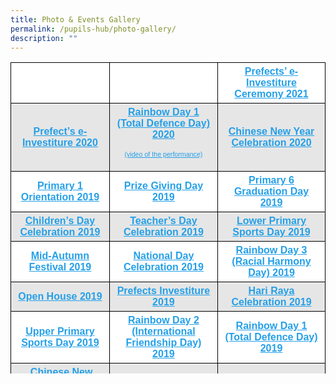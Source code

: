 ```yaml
---
title: Photo & Events Gallery
permalink: /pupils-hub/photo-gallery/
description: ""
---
```

<table border="0" style="box-sizing: inherit; border-collapse: collapse; border-spacing: 0px; max-width: 100%; color: rgb(34, 34, 34); font-family: &quot;Source Sans Pro&quot;, sans-serif; font-size: 16px; font-style: normal; font-variant-ligatures: normal; font-variant-caps: normal; font-weight: 400; letter-spacing: normal; orphans: 2; text-align: start; text-transform: none; white-space: normal; widows: 2; word-spacing: 0px; -webkit-text-stroke-width: 0px; background-color: rgb(255, 255, 255); text-decoration-thickness: initial; text-decoration-style: initial; text-decoration-color: initial; width: 799px; height: 498px;"><tbody style="box-sizing: inherit;"><tr style="box-sizing: inherit; background: rgb(255, 255, 255);"><td style="box-sizing: inherit; padding: 5px 10px; border: 1px solid rgb(0, 0, 0); width: 247px; text-align: center;"><strong style="box-sizing: inherit; font-weight: bold;">&nbsp;</strong></td><td style="box-sizing: inherit; padding: 5px 10px; border: 1px solid rgb(0, 0, 0); width: 267px; text-align: center;"><strong style="box-sizing: inherit; font-weight: bold;"><b style="box-sizing: inherit; font-weight: bold;">&nbsp;</b></strong></td><td style="box-sizing: inherit; padding: 5px 10px; border: 1px solid rgb(0, 0, 0); width: 263px; text-align: center;"><strong style="box-sizing: inherit; font-weight: bold;"><b style="box-sizing: inherit; font-weight: bold;"><a href="https://youtu.be/mA7TnK2MSSs" target="_blank" rel="noopener noreferrer" style="box-sizing: inherit; background-color: transparent; transition: all 0.25s ease-in-out 0s; text-decoration: underline; color: rgb(37, 160, 232);">Prefects’ e-Investiture Ceremony 2021</a><br style="box-sizing: inherit;"></b></strong></td></tr><tr style="box-sizing: inherit; background: rgb(230, 230, 230);"><td valign="center" height="21" style="box-sizing: inherit; padding: 5px 10px; border: 1px solid rgb(0, 0, 0); height: 21px; width: 247px; text-align: center;"><strong style="box-sizing: inherit; font-weight: bold;"><a href="https://www.youtube.com/watch?v=AUzKmqPVeA4" data-wplink-edit="true" style="box-sizing: inherit; background-color: transparent; transition: all 0.25s ease-in-out 0s; text-decoration: underline; color: rgb(37, 160, 232);">Prefect’s e-Investiture 2020</a></strong></td><td style="box-sizing: inherit; padding: 5px 10px; border: 1px solid rgb(0, 0, 0); height: 21px; width: 267px; text-align: center;"><strong style="box-sizing: inherit; font-weight: bold;"><a href="https://photos.app.goo.gl/DzYha47DnouMP4TP8" target="_blank" rel="noopener noreferrer" style="box-sizing: inherit; background-color: transparent; transition: all 0.25s ease-in-out 0s; text-decoration: underline; color: rgb(37, 160, 232);"><b style="box-sizing: inherit; font-weight: bold;">Rainbow Day 1 (Total Defence Day) 2020</b></a></strong><p style="box-sizing: inherit; font-size: 1em;"></p><p style="box-sizing: inherit; font-size: 1em;"><a href="https://youtu.be/DtWGrG3ohng" target="_blank" rel="noopener noreferrer" style="box-sizing: inherit; background-color: transparent; transition: all 0.25s ease-in-out 0s; text-decoration: underline; color: rgb(37, 160, 232);"><span style="box-sizing: inherit; font-size: 8pt;">(video of the performance)</span></a></p></td><td style="box-sizing: inherit; padding: 5px 10px; border: 1px solid rgb(0, 0, 0); height: 21px; width: 263px; text-align: center;"><a href="https://photos.app.goo.gl/eSLXhm4cwf4iaZUcA" target="_blank" rel="noopener noreferrer" style="box-sizing: inherit; background-color: transparent; transition: all 0.25s ease-in-out 0s; text-decoration: underline; color: rgb(37, 160, 232);"><strong style="box-sizing: inherit; font-weight: bold;"><b style="box-sizing: inherit; font-weight: bold;">Chinese New Year Celebration 2020</b></strong></a></td></tr><tr style="box-sizing: inherit; background: rgb(255, 255, 255);"><td valign="center" height="21" style="box-sizing: inherit; padding: 5px 10px; border: 1px solid rgb(0, 0, 0); height: 21px; width: 247px; text-align: center;"><strong style="box-sizing: inherit; font-weight: bold;"><b style="box-sizing: inherit; font-weight: bold;"><a href="https://photos.app.goo.gl/GSR9ejt5soopDyhz9" target="_blank" rel="noopener noreferrer" style="box-sizing: inherit; background-color: transparent; transition: all 0.25s ease-in-out 0s; text-decoration: underline; color: rgb(37, 160, 232);">Primary 1 Orientation 2019</a></b></strong></td><td style="box-sizing: inherit; padding: 5px 10px; border: 1px solid rgb(0, 0, 0); height: 21px; width: 267px; text-align: center;"><strong style="box-sizing: inherit; font-weight: bold;"><a href="https://photos.app.goo.gl/tEzBDjTJU1nKFfRD8" target="_blank" rel="noopener noreferrer" style="box-sizing: inherit; background-color: transparent; transition: all 0.25s ease-in-out 0s; text-decoration: underline; color: rgb(37, 160, 232);">Prize Giving Day 2019</a></strong></td><td style="box-sizing: inherit; padding: 5px 10px; border: 1px solid rgb(0, 0, 0); height: 21px; width: 263px; text-align: center;"><strong style="box-sizing: inherit; font-weight: bold;"><b style="box-sizing: inherit; font-weight: bold;"><a href="https://photos.app.goo.gl/4aRaKLekAuRc6WkZ8" target="_blank" rel="noopener noreferrer" style="box-sizing: inherit; background-color: transparent; transition: all 0.25s ease-in-out 0s; text-decoration: underline; color: rgb(37, 160, 232);">Primary 6 Graduation Day 2019</a></b></strong></td></tr><tr style="box-sizing: inherit; background: rgb(230, 230, 230);"><td valign="center" height="21" style="box-sizing: inherit; padding: 5px 10px; border: 1px solid rgb(0, 0, 0); height: 21px; width: 247px; text-align: center;"><a href="https://photos.app.goo.gl/v4vemNkyjkzczisr7" target="_blank" rel="noopener noreferrer" style="box-sizing: inherit; background-color: transparent; transition: all 0.25s ease-in-out 0s; text-decoration: underline; color: rgb(37, 160, 232);"><strong style="box-sizing: inherit; font-weight: bold;">Children’s Day Celebration 2019</strong></a></td><td style="box-sizing: inherit; padding: 5px 10px; border: 1px solid rgb(0, 0, 0); height: 21px; width: 267px; text-align: center;"><a href="https://photos.app.goo.gl/VSs5KoNvSsXBWpz89" target="_blank" rel="noopener noreferrer" style="box-sizing: inherit; background-color: transparent; transition: all 0.25s ease-in-out 0s; text-decoration: underline; color: rgb(37, 160, 232);"><strong style="box-sizing: inherit; font-weight: bold;">Teacher’s Day Celebration 2019</strong></a></td><td style="box-sizing: inherit; padding: 5px 10px; border: 1px solid rgb(0, 0, 0); height: 21px; width: 263px; text-align: center;"><a href="https://photos.app.goo.gl/4mdzC2CnekqysWL5A" target="_blank" rel="noopener noreferrer" style="box-sizing: inherit; background-color: transparent; transition: all 0.25s ease-in-out 0s; text-decoration: underline; color: rgb(37, 160, 232);"><strong style="box-sizing: inherit; font-weight: bold;"><b style="box-sizing: inherit; font-weight: bold;">Lower Primary Sports Day 2019</b></strong></a></td></tr><tr style="box-sizing: inherit; background: rgb(255, 255, 255);"><td valign="center" height="21" style="box-sizing: inherit; padding: 5px 10px; border: 1px solid rgb(0, 0, 0); height: 21px; width: 247px; text-align: center;"><a href="https://photos.app.goo.gl/PPUPH4ozwEXFSFucA" target="_blank" rel="noopener noreferrer" style="box-sizing: inherit; background-color: transparent; transition: all 0.25s ease-in-out 0s; text-decoration: underline; color: rgb(37, 160, 232);"><strong style="box-sizing: inherit; font-weight: bold;"><b style="box-sizing: inherit; font-weight: bold;">Mid-Autumn Festival 2019</b></strong></a></td><td style="box-sizing: inherit; padding: 5px 10px; border: 1px solid rgb(0, 0, 0); height: 21px; width: 267px; text-align: center;"><strong style="box-sizing: inherit; font-weight: bold;"><a href="https://photos.app.goo.gl/k65iKEh8B4R2GqUe9" target="_blank" rel="noopener noreferrer" style="box-sizing: inherit; background-color: transparent; transition: all 0.25s ease-in-out 0s; text-decoration: underline; color: rgb(37, 160, 232);"><b style="box-sizing: inherit; font-weight: bold;">National Day Celebration 2019</b></a></strong></td><td style="box-sizing: inherit; padding: 5px 10px; border: 1px solid rgb(0, 0, 0); height: 21px; width: 263px; text-align: center;"><strong style="box-sizing: inherit; font-weight: bold;"><b style="box-sizing: inherit; font-weight: bold;"><a href="https://photos.app.goo.gl/i1S7dX96kqgnrmHG7" target="_blank" rel="noopener noreferrer" style="box-sizing: inherit; background-color: transparent; transition: all 0.25s ease-in-out 0s; text-decoration: underline; color: rgb(37, 160, 232);">Rainbow Day 3 (Racial Harmony Day) 2019</a></b></strong></td></tr><tr style="box-sizing: inherit; background: rgb(230, 230, 230);"><td valign="center" height="21" style="box-sizing: inherit; padding: 5px 10px; border: 1px solid rgb(0, 0, 0); height: 21px; width: 247px; text-align: center;"><strong style="box-sizing: inherit; font-weight: bold;"><b style="box-sizing: inherit; font-weight: bold;"><a href="https://photos.app.goo.gl/XYiutEvCEjXBV3UXA" target="_blank" rel="noopener noreferrer" style="box-sizing: inherit; background-color: transparent; transition: all 0.25s ease-in-out 0s; text-decoration: underline; color: rgb(37, 160, 232);">Open House 2019</a></b></strong></td><td style="box-sizing: inherit; padding: 5px 10px; border: 1px solid rgb(0, 0, 0); height: 21px; width: 267px; text-align: center;"><a href="https://photos.app.goo.gl/NqMGBpKx5BMqAV1U9" target="_blank" rel="noopener noreferrer" style="box-sizing: inherit; background-color: transparent; transition: all 0.25s ease-in-out 0s; text-decoration: underline; color: rgb(37, 160, 232);"><strong style="box-sizing: inherit; font-weight: bold;">Prefects Investiture 2019</strong></a></td><td style="box-sizing: inherit; padding: 5px 10px; border: 1px solid rgb(0, 0, 0); height: 21px; width: 263px; text-align: center;"><strong style="box-sizing: inherit; font-weight: bold;"><b style="box-sizing: inherit; font-weight: bold;"><a href="https://photos.app.goo.gl/5g3apHZ9Ejgg7cJt5" target="_blank" rel="noopener noreferrer" style="box-sizing: inherit; background-color: transparent; transition: all 0.25s ease-in-out 0s; text-decoration: underline; color: rgb(37, 160, 232);">Hari Raya Celebration 2019</a></b></strong></td></tr><tr style="box-sizing: inherit; background: rgb(255, 255, 255);"><td valign="center" height="21" style="box-sizing: inherit; padding: 5px 10px; border: 1px solid rgb(0, 0, 0); height: 21px; width: 247px; text-align: center;"><strong style="box-sizing: inherit; font-weight: bold;"><a href="https://photos.app.goo.gl/6xGJr3FeHsxyjY5YA" target="_blank" rel="noopener noreferrer" style="box-sizing: inherit; background-color: transparent; transition: all 0.25s ease-in-out 0s; text-decoration: underline; color: rgb(37, 160, 232);">Upper Primary Sports Day 2019</a></strong></td><td style="box-sizing: inherit; padding: 5px 10px; border: 1px solid rgb(0, 0, 0); height: 21px; width: 267px; text-align: center;"><strong style="box-sizing: inherit; font-weight: bold;"><a href="https://photos.app.goo.gl/U9aKCqgtqT78WJFq9" target="_blank" rel="noopener noreferrer" style="box-sizing: inherit; background-color: transparent; transition: all 0.25s ease-in-out 0s; text-decoration: underline; color: rgb(37, 160, 232);">Rainbow Day 2 (International Friendship Day) 2019</a></strong></td><td style="box-sizing: inherit; padding: 5px 10px; border: 1px solid rgb(0, 0, 0); height: 21px; width: 263px; text-align: center;"><a href="https://photos.app.goo.gl/6cbU7ZeHQ82jWXJo6" target="_blank" rel="noopener noreferrer" style="box-sizing: inherit; background-color: transparent; transition: all 0.25s ease-in-out 0s; text-decoration: underline; color: rgb(37, 160, 232);"><strong style="box-sizing: inherit; font-weight: bold;"><b style="box-sizing: inherit; font-weight: bold;">Rainbow Day 1 (Total Defence Day) 2019</b></strong></a></td></tr><tr style="box-sizing: inherit; background: rgb(230, 230, 230);"><td valign="center" height="21" style="box-sizing: inherit; padding: 5px 10px; border: 1px solid rgb(0, 0, 0); height: 21px; width: 247px; text-align: center;"><strong style="box-sizing: inherit; font-weight: bold;"><b style="box-sizing: inherit; font-weight: bold;">&nbsp;<a href="https://photos.app.goo.gl/ZbCJwG4Bgr1np2iQ8" target="_blank" rel="noopener noreferrer" style="box-sizing: inherit; background-color: transparent; transition: all 0.25s ease-in-out 0s; text-decoration: underline; color: rgb(37, 160, 232);">Chinese New Year Celebration 2019</a></b></strong></td><td style="box-sizing: inherit; padding: 5px 10px; border: 1px solid rgb(0, 0, 0); height: 21px; width: 267px; text-align: center;"><strong style="box-sizing: inherit; font-weight: bold;"><a href="https://photos.app.goo.gl/QaEmhWdqRQPDLhQb6" target="_blank" rel="noopener noreferrer" style="box-sizing: inherit; background-color: transparent; transition: all 0.25s ease-in-out 0s; text-decoration: underline; color: rgb(37, 160, 232);">Endeavour Celebrates 2018</a></strong></td><td style="box-sizing: inherit; padding: 5px 10px; border: 1px solid rgb(0, 0, 0); height: 21px; width: 263px; text-align: center;"><strong style="box-sizing: inherit; font-weight: bold;"><b style="box-sizing: inherit; font-weight: bold;"><a href="https://photos.app.goo.gl/4RsKMqxqLGCt5XdG6" target="_blank" rel="noopener noreferrer" style="box-sizing: inherit; background-color: transparent; transition: all 0.25s ease-in-out 0s; text-decoration: underline; color: rgb(37, 160, 232);">Primary 1 Orientation 2018</a></b></strong></td></tr><tr style="box-sizing: inherit; background: rgb(255, 255, 255);"><td valign="center" height="21" style="box-sizing: inherit; padding: 5px 10px; border: 1px solid rgb(0, 0, 0); height: 21px; width: 247px; text-align: center;"><a href="https://photos.app.goo.gl/68f7ntFi2Nc3YxF79" target="_blank" rel="noopener noreferrer" style="box-sizing: inherit; background-color: transparent; transition: all 0.25s ease-in-out 0s; text-decoration: underline; color: rgb(37, 160, 232);"><strong style="box-sizing: inherit; font-weight: bold;">Prize Giving Day 2018</strong></a></td><td style="box-sizing: inherit; padding: 5px 10px; border: 1px solid rgb(0, 0, 0); height: 21px; width: 267px; text-align: center;"><a href="https://photos.app.goo.gl/7sDtqA4VTdPVnboC8" target="_blank" rel="noopener noreferrer" style="box-sizing: inherit; background-color: transparent; transition: all 0.25s ease-in-out 0s; text-decoration: underline; color: rgb(37, 160, 232);"><strong style="box-sizing: inherit; font-weight: bold;">Primary 6 Graduation Day 2018</strong></a></td><td style="box-sizing: inherit; padding: 5px 10px; border: 1px solid rgb(0, 0, 0); height: 21px; width: 263px; text-align: center;"><a href="https://photos.app.goo.gl/myuu4tCwwwoMtzkq8" target="_blank" rel="noopener noreferrer" style="box-sizing: inherit; background-color: transparent; transition: all 0.25s ease-in-out 0s; text-decoration: underline; color: rgb(37, 160, 232);"><strong style="box-sizing: inherit; font-weight: bold;">Children’s Day Celebration 2018</strong></a><b style="box-sizing: inherit; font-weight: bold;"></b></td></tr><tr style="box-sizing: inherit; background: rgb(230, 230, 230);"><td valign="center" height="21" style="box-sizing: inherit; padding: 5px 10px; border: 1px solid rgb(0, 0, 0); height: 21px; width: 247px; text-align: center;"><a href="https://photos.app.goo.gl/se1K35LWD3S2gbrP7" target="_blank" rel="noopener noreferrer" style="box-sizing: inherit; background-color: transparent; transition: all 0.25s ease-in-out 0s; text-decoration: underline; color: rgb(37, 160, 232);"><strong style="box-sizing: inherit; font-weight: bold;">Teacher’s Day Celebration 2018</strong></a></td><td style="box-sizing: inherit; padding: 5px 10px; border: 1px solid rgb(0, 0, 0); height: 21px; width: 267px; text-align: center;"><a href="https://photos.app.goo.gl/52b2YTK2aspcWMYS9" target="_blank" rel="noopener noreferrer" style="box-sizing: inherit; background-color: transparent; transition: all 0.25s ease-in-out 0s; text-decoration: underline; color: rgb(37, 160, 232);"><strong style="box-sizing: inherit; font-weight: bold;"><b style="box-sizing: inherit; font-weight: bold;">Lower Primary Sports Day 2018</b></strong></a></td><td style="box-sizing: inherit; padding: 5px 10px; border: 1px solid rgb(0, 0, 0); height: 21px; width: 263px; text-align: center;"><a href="https://photos.app.goo.gl/x3AKVCWJEXFf75ycA" target="_blank" rel="noopener noreferrer" style="box-sizing: inherit; background-color: transparent; transition: all 0.25s ease-in-out 0s; text-decoration: underline; color: rgb(37, 160, 232);"><strong style="box-sizing: inherit; font-weight: bold;"><b style="box-sizing: inherit; font-weight: bold;">National Day Celebration 2018</b></strong></a></td></tr><tr style="box-sizing: inherit; background: rgb(255, 255, 255);"><td valign="center" height="21" style="box-sizing: inherit; padding: 5px 10px; border: 1px solid rgb(0, 0, 0); height: 21px; width: 247px; text-align: center;"><strong style="box-sizing: inherit; font-weight: bold;"><a href="https://photos.app.goo.gl/J1FtsUGrgMAVjqQ4A" target="_blank" rel="noopener noreferrer" style="box-sizing: inherit; background-color: transparent; transition: all 0.25s ease-in-out 0s; text-decoration: underline; color: rgb(37, 160, 232);">Rainbow Day 3 (Racial Harmony Day) 2018</a></strong></td><td style="box-sizing: inherit; padding: 5px 10px; border: 1px solid rgb(0, 0, 0); height: 21px; width: 267px; text-align: center;"><a href="https://photos.app.goo.gl/LuZH7zZYeFxk1NWW6" target="_blank" rel="noopener noreferrer" style="box-sizing: inherit; background-color: transparent; transition: all 0.25s ease-in-out 0s; text-decoration: underline; color: rgb(37, 160, 232);"><strong style="box-sizing: inherit; font-weight: bold;"><b style="box-sizing: inherit; font-weight: bold;">EDP 10th Anniversary Homecoming 2018</b></strong></a></td><td style="box-sizing: inherit; padding: 5px 10px; border: 1px solid rgb(0, 0, 0); height: 21px; width: 263px; text-align: center;"><strong style="box-sizing: inherit; font-weight: bold;"><b style="box-sizing: inherit; font-weight: bold;"><a href="https://photos.app.goo.gl/Mc4zncnDQStZCKon8" target="_blank" rel="noopener noreferrer" style="box-sizing: inherit; background-color: transparent; transition: all 0.25s ease-in-out 0s; text-decoration: underline; color: rgb(37, 160, 232);">Open House 2018</a></b></strong></td></tr><tr style="box-sizing: inherit; background: rgb(230, 230, 230);"><td valign="center" height="21" style="box-sizing: inherit; padding: 5px 10px; border: 1px solid rgb(0, 0, 0); height: 21px; width: 247px; text-align: center;">&nbsp;<a href="https://photos.app.goo.gl/B97Un8fL43jxccfg6" target="_blank" rel="noopener noreferrer" style="box-sizing: inherit; background-color: transparent; transition: all 0.25s ease-in-out 0s; text-decoration: underline; color: rgb(37, 160, 232);"><strong style="box-sizing: inherit; font-weight: bold;"><b style="box-sizing: inherit; font-weight: bold;">Hari Raya Celebration 2018</b></strong></a></td><td style="box-sizing: inherit; padding: 5px 10px; border: 1px solid rgb(0, 0, 0); height: 21px; width: 267px; text-align: center;"><strong style="box-sizing: inherit; font-weight: bold;"><b style="box-sizing: inherit; font-weight: bold;"><a href="https://photos.app.goo.gl/zvZs4Eeh7TEJm0qH3" target="_blank" rel="noopener noreferrer" style="box-sizing: inherit; background-color: transparent; transition: all 0.25s ease-in-out 0s; text-decoration: underline; color: rgb(37, 160, 232);">P4 Malacca Trip 2018&nbsp;</a></b></strong></td><td style="box-sizing: inherit; padding: 5px 10px; border: 1px solid rgb(0, 0, 0); height: 21px; width: 263px; text-align: center;"><strong style="box-sizing: inherit; font-weight: bold;"><b style="box-sizing: inherit; font-weight: bold;"><a href="https://photos.app.goo.gl/YcdSglh7sCruNFHw1" target="_blank" rel="noopener noreferrer" style="box-sizing: inherit; background-color: transparent; transition: all 0.25s ease-in-out 0s; text-decoration: underline; color: rgb(37, 160, 232);">Rainbow Day 2 (International Friendship Day) 2018</a></b></strong></td></tr><tr style="box-sizing: inherit; background: rgb(255, 255, 255);"><td valign="center" height="21" style="box-sizing: inherit; padding: 5px 10px; border: 1px solid rgb(0, 0, 0); height: 21px; width: 247px; text-align: center;"><strong style="box-sizing: inherit; font-weight: bold;"><a href="https://photos.app.goo.gl/ZDmPMvoQRSRyFN7B3" target="_blank" rel="noopener noreferrer" style="box-sizing: inherit; background-color: transparent; transition: all 0.25s ease-in-out 0s; text-decoration: underline; color: rgb(37, 160, 232);">Upper Primary Sports Day 2018</a></strong></td><td style="box-sizing: inherit; padding: 5px 10px; border: 1px solid rgb(0, 0, 0); height: 21px; width: 267px; text-align: center;"><strong style="box-sizing: inherit; font-weight: bold;"><b style="box-sizing: inherit; font-weight: bold;"><a href="https://photos.app.goo.gl/quO6YEIlu2wCBbwn1" target="_blank" rel="noopener noreferrer" style="box-sizing: inherit; background-color: transparent; transition: all 0.25s ease-in-out 0s; text-decoration: underline; color: rgb(37, 160, 232);">Chinese New Year Celebration 2018</a></b></strong></td><td style="box-sizing: inherit; padding: 5px 10px; border: 1px solid rgb(0, 0, 0); height: 21px; width: 263px; text-align: center;">&nbsp;<strong style="box-sizing: inherit; font-weight: bold;"><a href="https://photos.app.goo.gl/5k6tCJvoHaxAayFj2" target="_blank" rel="noopener noreferrer" style="box-sizing: inherit; background-color: transparent; transition: all 0.25s ease-in-out 0s; text-decoration: underline; color: rgb(37, 160, 232);">Rainbow Day 1 (Total Defence Day) 2018</a></strong></td></tr></tbody></table>
